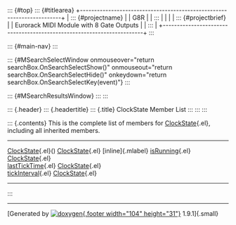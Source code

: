 ::: {#top}
::: {#titlearea}
+-----------------------------------------------------------------------+
| ::: {#projectname}                                                    |
| G8R                                                                   |
| :::                                                                   |
|                                                                       |
| ::: {#projectbrief}                                                   |
| Eurorack MIDI Module with 8 Gate Outputs                              |
| :::                                                                   |
+-----------------------------------------------------------------------+
:::

::: {#main-nav}
:::

::: {#MSearchSelectWindow onmouseover="return searchBox.OnSearchSelectShow()" onmouseout="return searchBox.OnSearchSelectHide()" onkeydown="return searchBox.OnSearchSelectKey(event)"}
:::

::: {#MSearchResultsWindow}
:::
:::

::: {.header}
::: {.headertitle}
::: {.title}
ClockState Member List
:::
:::
:::

::: {.contents}
This is the complete list of members for
[ClockState](structClockState.html){.el}, including all inherited
members.

  ------------------------------------------------------------------------------ ------------------------------------------ -------------------
  [ClockState](structClockState.html#aaa69bdf8d4cdfeb9fea0bf2bce02a1e2){.el}()   [ClockState](structClockState.html){.el}   [inline]{.mlabel}
  [isRunning](structClockState.html#ad2352e0588e3fc275e0cf3afa943c293){.el}      [ClockState](structClockState.html){.el}   
  [lastTickTime](structClockState.html#a95ea496cd652c244f1b016ae0d4e0299){.el}   [ClockState](structClockState.html){.el}   
  [tickInterval](structClockState.html#a82ae8c87efe27db5487b3241f205f652){.el}   [ClockState](structClockState.html){.el}   
  ------------------------------------------------------------------------------ ------------------------------------------ -------------------
:::

------------------------------------------------------------------------

[Generated by [![doxygen](doxygen.svg){.footer width="104"
height="31"}](https://www.doxygen.org/index.html) 1.9.1]{.small}
